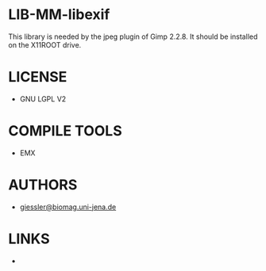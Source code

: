 LIB-MM-libexif
==============

This library is needed by the jpeg plugin of Gimp 2.2.8. It should be installed on the X11ROOT drive.

LICENSE
===============
* GNU LGPL V2

COMPILE TOOLS
===============
* EMX

AUTHORS
===============
* giessler@biomag.uni-jena.de

LINKS
===============
* 
